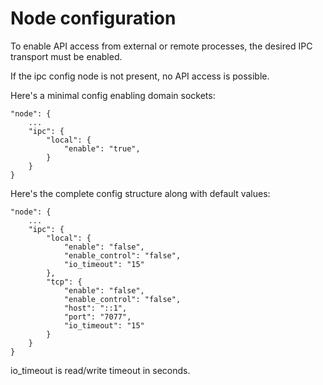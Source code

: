 # Node configuration

To enable API access from external or remote processes, the desired IPC transport must be enabled.

If the ipc config node is not present, no API access is possible.

Here's a minimal config enabling domain sockets:

```
"node": {
    ...
    "ipc": {
        "local": {
            "enable": "true",
        }
    }
}
```

Here's the complete config structure along with default values:

```
"node": {
    ...
    "ipc": {
        "local": {
            "enable": "false",
            "enable_control": "false",
            "io_timeout": "15"
        },
        "tcp": {
            "enable": "false",
            "enable_control": "false",
            "host": "::1",
            "port": "7077",
            "io_timeout": "15"
        }
    }
}
```

io_timeout is read/write timeout in seconds.

